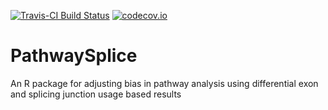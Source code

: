 [![Travis-CI Build Status](https://travis-ci.org/SCCC-BBC/PathwaySplice.svg?branch=master)](https://travis-ci.org/SCCC-BBC/PathwaySplice)
[![codecov.io](https://codecov.io/gh/SCCC-BBC/PathwaySplice/branch/master/graph/badge.svg)](https://codecov.io/gh/SCCC-BBC/PathwaySplice)
# PathwaySplice
An R package for adjusting bias in pathway analysis using differential exon and splicing junction usage based results



